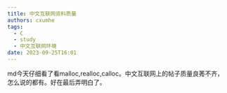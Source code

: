 ```yaml
---
title: 中文互联网资料质量
authors: cxumhe
tags:
  - C
  - study
  - 中文互联网环境
date: 2023-09-25T16:01
---
```

md今天仔细看了看malloc,realloc,calloc。中文互联网上的帖子质量良莠不齐，怎么说的都有。好在最后弄明白了。